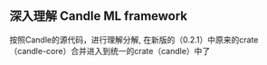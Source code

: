 ## 深入理解 Candle ML framework

按照Candle的源代码，进行理解分解, 在新版的（0.2.1）中原来的crate （candle-core）合并进入到统一的crate（candle）中了
